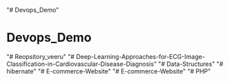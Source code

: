 "# Devops_Demo" 
# Devops_Demo
"# Reopsitory_veeru" 
"# Deep-Learning-Approaches-for-ECG-Image-Classification-in-Cardiovascular-Disease-Diagnosis" 
"# Data-Structures" 
"# hibernate" 
"# E-commerce-Website" 
"# E-commerce-Website" 
"# PHP" 
